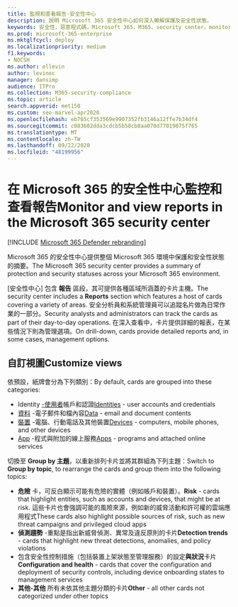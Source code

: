 ```yaml
---
title: 監視和查看報告-安全性中心
description: 說明 Microsoft 365 安全性中心如何深入瞭解保護及安全性狀態。
keywords: 安全性，惡意程式碼，Microsoft 365，M365，security center，monitor，report，status
ms.prod: microsoft-365-enterprise
ms.mktglfcycl: deploy
ms.localizationpriority: medium
f1.keywords:
- NOCSH
ms.author: ellevin
author: levinec
manager: dansimp
audience: ITPro
ms.collection: M365-security-compliance
ms.topic: article
search.appverid: met150
ms.custom: seo-marvel-apr2020
ms.openlocfilehash: eb765cf353569e9907352fb3146a12ffe7b34df4
ms.sourcegitcommit: c083602dda3cdcb5b58cb8aa070d77019075f765
ms.translationtype: MT
ms.contentlocale: zh-TW
ms.lasthandoff: 09/22/2020
ms.locfileid: "48199956"
---
```

# <a name="monitor-and-view-reports-in-the-microsoft-365-security-center"></a><span data-ttu-id="493d4-104">在 Microsoft 365 的安全性中心監控和查看報告</span><span class="sxs-lookup"><span data-stu-id="493d4-104">Monitor and view reports in the Microsoft 365 security center</span></span>

[!INCLUDE [Microsoft 365 Defender rebranding](../includes/microsoft-defender.md)]


<span data-ttu-id="493d4-105">Microsoft 365 的安全性中心提供整個 Microsoft 365 環境中保護和安全性狀態的摘要。</span><span class="sxs-lookup"><span data-stu-id="493d4-105">The Microsoft 365 security center provides a summary of protection and security statuses across your Microsoft 365 environment.</span></span>

<span data-ttu-id="493d4-106">[安全性中心] 包含 **報告** 區段，其可提供各種區域所涵蓋的卡片主機。</span><span class="sxs-lookup"><span data-stu-id="493d4-106">The security center includes a **Reports** section which features a host of cards covering a variety of areas.</span></span> <span data-ttu-id="493d4-107">安全分析員和系統管理員可以追蹤名片做為日常作業的一部分。</span><span class="sxs-lookup"><span data-stu-id="493d4-107">Security analysts and administrators can track the cards as part of their day-to-day operations.</span></span> <span data-ttu-id="493d4-108">在深入查看中，卡片提供詳細的報表，在某些情況下則為管理選項。</span><span class="sxs-lookup"><span data-stu-id="493d4-108">On drill-down, cards provide detailed reports and, in some cases, management options.</span></span>

## <a name="customize-views"></a><span data-ttu-id="493d4-109">自訂視圖</span><span class="sxs-lookup"><span data-stu-id="493d4-109">Customize views</span></span>

<span data-ttu-id="493d4-110">依預設，紙牌會分為下列類別：</span><span class="sxs-lookup"><span data-stu-id="493d4-110">By default, cards are grouped into these categories:</span></span>
  
* <span data-ttu-id="493d4-111">Identity [-使用者](monitor-and-report-identities.md)帳戶和認證</span><span class="sxs-lookup"><span data-stu-id="493d4-111">[Identities](monitor-and-report-identities.md) - user accounts and credentials</span></span>
* <span data-ttu-id="493d4-112">[資料](monitor-data.md) -電子郵件和檔內容</span><span class="sxs-lookup"><span data-stu-id="493d4-112">[Data](monitor-data.md) - email and document contents</span></span>
* <span data-ttu-id="493d4-113">[裝置](monitor-devices.md) -電腦、行動電話及其他裝置</span><span class="sxs-lookup"><span data-stu-id="493d4-113">[Devices](monitor-devices.md) - computers, mobile phones, and other devices</span></span>
* <span data-ttu-id="493d4-114">[App](monitor-apps.md) -程式與附加的線上服務</span><span class="sxs-lookup"><span data-stu-id="493d4-114">[Apps](monitor-apps.md) - programs and attached online services</span></span>

<span data-ttu-id="493d4-115">切換至 **Group by 主題**，以重新排列卡片並將其群組為下列主題：</span><span class="sxs-lookup"><span data-stu-id="493d4-115">Switch to **Group by topic**, to rearrange the cards and group them into the following topics:</span></span>

* <span data-ttu-id="493d4-116">**危險** 卡，可反白顯示可能有危險的實體（例如帳戶和裝置）。</span><span class="sxs-lookup"><span data-stu-id="493d4-116">**Risk** - cards that highlight entities, such as accounts and devices, that might be at risk.</span></span> <span data-ttu-id="493d4-117">這些卡片也會強調可能的風險來源，例如新的威脅活動和許可權的雲端應用程式</span><span class="sxs-lookup"><span data-stu-id="493d4-117">These cards also highlight possible sources of risk, such as new threat campaigns and privileged cloud apps</span></span>  
* <span data-ttu-id="493d4-118">**偵測趨勢** -重點是指出新威脅偵測、異常及違反原則的卡片</span><span class="sxs-lookup"><span data-stu-id="493d4-118">**Detection trends** - cards that highlight new threat detections, anomalies, and policy violations</span></span>
* <span data-ttu-id="493d4-119">包含安全性控制措施（包括裝置上架狀態至管理服務）的設定**與狀況**卡片</span><span class="sxs-lookup"><span data-stu-id="493d4-119">**Configuration and health** - cards that cover the configuration and deployment of security controls, including device onboarding states to management services</span></span>
* <span data-ttu-id="493d4-120">**其他-其他** 所有未依其他主題分類的卡片</span><span class="sxs-lookup"><span data-stu-id="493d4-120">**Other** - all other cards not categorized under other topics</span></span>
